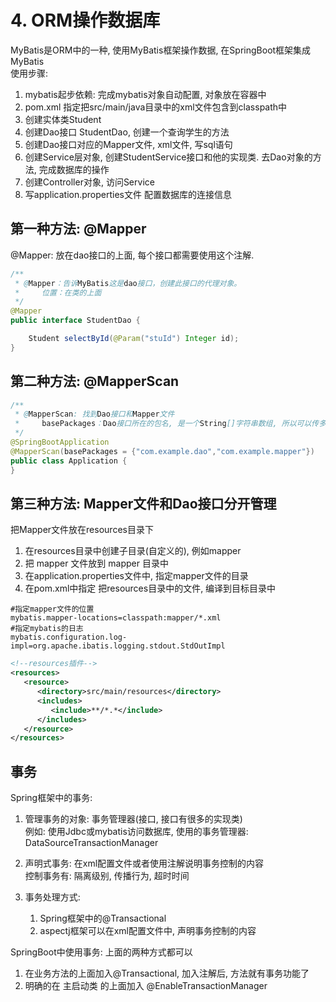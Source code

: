 # 4. ORM操作数据库

MyBatis是ORM中的一种, 使用MyBatis框架操作数据, 在SpringBoot框架集成MyBatis  
使用步骤: 
1. mybatis起步依赖: 完成mybatis对象自动配置, 对象放在容器中
2. pom.xml 指定把src/main/java目录中的xml文件包含到classpath中
3. 创建实体类Student
4. 创建Dao接口 StudentDao, 创建一个查询学生的方法
5. 创建Dao接口对应的Mapper文件, xml文件, 写sql语句
6. 创建Service层对象, 创建StudentService接口和他的实现类. 去Dao对象的方法, 完成数据库的操作
7. 创建Controller对象, 访问Service
8. 写application.properties文件 配置数据库的连接信息

## 第一种方法: @Mapper

@Mapper: 放在dao接口的上面, 每个接口都需要使用这个注解.
```java
/**
 * @Mapper：告诉MyBatis这是dao接口，创建此接口的代理对象。
 *     位置：在类的上面
 */
@Mapper
public interface StudentDao {

    Student selectById(@Param("stuId") Integer id);
}
```

## 第二种方法: @MapperScan

```java
/**
 * @MapperScan: 找到Dao接口和Mapper文件
 *     basePackages：Dao接口所在的包名, 是一个String[]字符串数组, 所以可以传多个包名
 */
@SpringBootApplication
@MapperScan(basePackages = {"com.example.dao","com.example.mapper"})
public class Application {
}
```

## 第三种方法: Mapper文件和Dao接口分开管理

把Mapper文件放在resources目录下  
1. 在resources目录中创建子目录(自定义的), 例如mapper
2. 把 mapper 文件放到 mapper 目录中
3. 在application.properties文件中, 指定mapper文件的目录
4. 在pom.xml中指定 把resources目录中的文件, 编译到目标目录中

```properties
#指定mapper文件的位置
mybatis.mapper-locations=classpath:mapper/*.xml
#指定mybatis的日志
mybatis.configuration.log-impl=org.apache.ibatis.logging.stdout.StdOutImpl
```

```xml
<!--resources插件-->
<resources>
   <resource>
      <directory>src/main/resources</directory>
      <includes>
         <include>**/*.*</include>
      </includes>
   </resource>
</resources>
```

## 事务

Spring框架中的事务: 

1. 管理事务的对象: 事务管理器(接口, 接口有很多的实现类)  
例如: 使用Jdbc或mybatis访问数据库, 使用的事务管理器: DataSourceTransactionManager

2. 声明式事务: 在xml配置文件或者使用注解说明事务控制的内容  
控制事务有: 隔离级别, 传播行为, 超时时间

3. 事务处理方式:
   1. Spring框架中的@Transactional 
   2. aspectj框架可以在xml配置文件中, 声明事务控制的内容

SpringBoot中使用事务: 上面的两种方式都可以

1. 在业务方法的上面加入@Transactional, 加入注解后, 方法就有事务功能了
2. 明确的在 主启动类 的上面加入 @EnableTransactionManager
